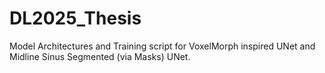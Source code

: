 # DL2025_Thesis
Model Architectures and Training script for VoxelMorph inspired UNet and Midline Sinus Segmented (via Masks) UNet.
